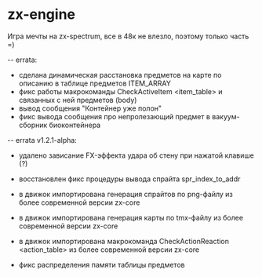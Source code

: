 # zx-engine

Игра мечты на zx-spectrum, все в 48к не влезло, поэтому только часть =)

-- errata:

- сделана динамическая расстановка предметов на карте по описанию в таблице предметов ITEM_ARRAY
- фикс работы макрокоманды CheckActiveItem <item_table> и связанных с ней предметов (body)
- вывод сообщения "Контейнер уже полон"
- фикс вывода сообщения про непролезающий предмет в вакуум-сборник биоконтейнера

-- errata v1.2.1-alpha:

- удалено зависание FX-эффекта удара об стену при нажатой клавише (?)
- восстановлен фикс процедуры вывода спрайта spr_index_to_addr
- в движок импортирована генерация спрайтов по png-файлу из более современной версии zx-core
- в движок импортирована генерация карты по tmx-файлу из более современной версии zx-core
- в движок импортирована макрокоманда CheckActionReaction <action_table> из более современной версии zx-core


- фикс распределения памяти таблицы предметов
